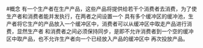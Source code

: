 #概念
    有一个生产者在生产产品，这些产品将提供给若干个消费者去消费，为了使生产者和消费者能并发执行，在两者之间设置一个
    具有多个缓冲区的缓冲池，生产者将它生产的产品放入一个缓冲区中，消费者可以从缓冲区中取走产品进行消费，显然生产者
    和消费者之间必须保持同步，是即不允许消费者到一个空的缓冲区中取产品，也不允许生产者向一个已经放入产品的缓冲区中
    再次投放产品。
